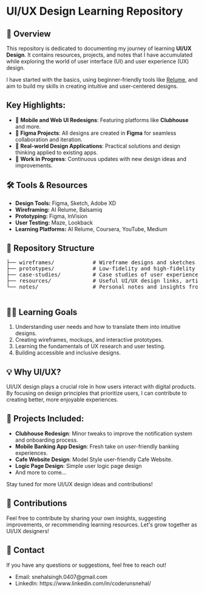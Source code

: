 <h1>UI/UX Design Learning Repository</h1>
<h2>📖 Overview</h2>
    <p>
        This repository is dedicated to documenting my journey of learning <strong>UI/UX Design</strong>. 
        It contains resources, projects, and notes that I have accumulated while exploring the world of 
        user interface (UI) and user experience (UX) design.
    </p>
    <p>
        I have started with the basics, using beginner-friendly tools like 
        <a href="https://www.relume.io/" target="_blank">Relume</a>, and aim to build my skills in creating 
        intuitive and user-centered designs.
    </p>
    <h2>Key Highlights:</h2>
    <ul>
        <li>📱 <strong>Mobile and Web UI Redesigns</strong>: Featuring platforms like <strong>Clubhouse</strong> and more.</li>
        <li>🎨 <strong>Figma Projects</strong>: All designs are created in <strong>Figma</strong> for seamless collaboration and iteration.</li>
        <li>🚀 <strong>Real-world Design Applications</strong>: Practical solutions and design thinking applied to existing apps.</li>
        <li>🔄 <strong>Work in Progress</strong>: Continuous updates with new design ideas and improvements.</li>
    </ul>
<h2>🛠 Tools & Resources</h2>
    <ul>
        <li><strong>Design Tools:</strong> Figma, Sketch, Adobe XD</li>
        <li><strong>Wireframing:</strong> AI Relume, Balsamiq</li>
        <li><strong>Prototyping:</strong> Figma, InVision</li>
        <li><strong>User Testing:</strong> Maze, Lookback</li>
        <li><strong>Learning Platforms:</strong> AI Relume, Coursera, YouTube, Medium</li>
    </ul>
 <h2>📁 Repository Structure</h2>
    <pre>
├── wireframes/            # Wireframe designs and sketches
├── prototypes/            # Low-fidelity and high-fidelity prototypes
├── case-studies/          # Case studies of user experiences
├── resources/             # Useful UI/UX design links, articles, and tutorials
└── notes/                 # Personal notes and insights from my learning
    </pre>
   <h2>👨‍🎓 Learning Goals</h2>
    <ol>
        <li>Understanding user needs and how to translate them into intuitive designs.</li>
        <li>Creating wireframes, mockups, and interactive prototypes.</li>
        <li>Learning the fundamentals of UX research and user testing.</li>
        <li>Building accessible and inclusive designs.</li>
    </ol>

  <h2>💡 Why UI/UX?</h2>
    <p>
        UI/UX design plays a crucial role in how users interact with digital products. By focusing on design principles 
        that prioritize users, I can contribute to creating better, more enjoyable experiences.
    </p>
     <h2>🚀 Projects Included:</h2>
    <ul>
        <li><strong>Clubhouse Redesign</strong>: Minor tweaks to improve the notification system and onboarding process.</li>
        <li><strong>Mobile Banking App Design</strong>: Fresh take on user-friendly banking experiences.</li>
        <li><strong>Cafe Website Design</strong>: Model Style user-friendly Cafe Website.</li>
        <li><strong>Logic Page Design</strong>: Simple user logic page design</li>
        <li>And more to come...</li>
    </ul>
    <p>Stay tuned for more UI/UX design ideas and contributions!</p>

  <h2>🤝 Contributions</h2>
    <p>
        Feel free to contribute by sharing your own insights, suggesting improvements, or recommending learning resources. 
        Let's grow together as UI/UX designers!
    </p>

   <h2>📧 Contact</h2>
    <p>
        If you have any questions or suggestions, feel free to reach out!
    </p>
    <ul>
        <li>Email: snehalsingh.0407@gmail.com</li>
        <li>LinkedIn: https://www.linkedin.com/in/coderunsnehal/ </li>
    </ul>
